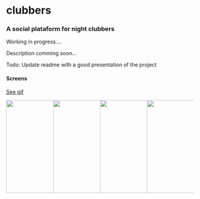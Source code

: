 # clubbers
### A social plataform for night clubbers 

Working in progress....

Description comming soon...

Todo: Update readme with a good presentation of the project

#### Screens

<a href="https://firebasestorage.googleapis.com/v0/b/weddy-app-1.appspot.com/o/ezgif-7-a3e187174e92.gif?alt=media&token=5d550f15-c431-4b7f-af72-4407f41710f0"> See gif </a>

<img src="https://firebasestorage.googleapis.com/v0/b/weddy-app-1.appspot.com/o/Screenshot%202021-01-19%20at%2014.32.49.png?alt=media&token=e0f24f0d-d074-4701-80e5-e36a8dc70570" width="250px" style="float:left; max-width: 25%;"/>

<img src="https://firebasestorage.googleapis.com/v0/b/weddy-app-1.appspot.com/o/Screenshot%202021-01-19%20at%2014.32.57.png?alt=media&token=463c3085-a599-49f4-a8e7-4311f709ea17"  width="250px" style="float:left; max-width: 25%;"/>

<img src="https://firebasestorage.googleapis.com/v0/b/weddy-app-1.appspot.com/o/Screenshot%202021-01-19%20at%2014.33.05.png?alt=media&token=681b693e-5f46-437f-ac1f-6954bd03030b"  width="250px" style="float:left; max-width: 25%;"/>

<img src="https://firebasestorage.googleapis.com/v0/b/weddy-app-1.appspot.com/o/Screenshot%202021-01-19%20at%2014.33.15.png?alt=media&token=a9997a3c-5b4c-4685-b847-22c50acccd6c"  width="250px" style="float:left; max-width: 25%;"/>
